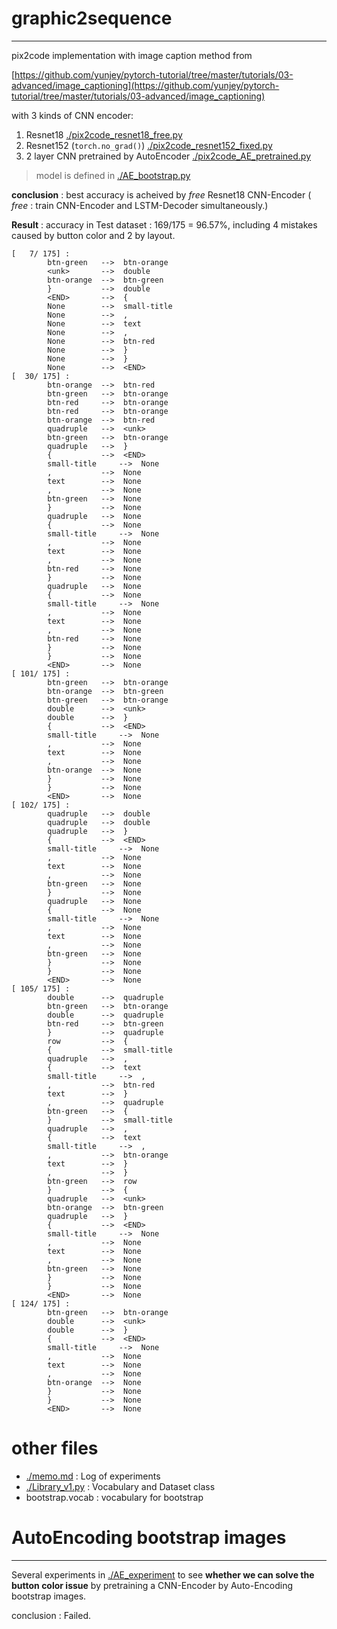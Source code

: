 # graphic2sequence
---

pix2code implementation with image caption method from

[https://github.com/yunjey/pytorch-tutorial/tree/master/tutorials/03-advanced/image_captioning](https://github.com/yunjey/pytorch-tutorial/tree/master/tutorials/03-advanced/image_captioning)

with 3 kinds of CNN encoder:
1. Resnet18 [./pix2code_resnet18_free.py](./pix2code_resnet18_free.py)
2. Resnet152 (`torch.no_grad()`) [./pix2code_resnet152_fixed.py](./pix2code_resnet152_fixed.py)
3. 2 layer CNN pretrained by AutoEncoder [./pix2code_AE_pretrained.py](./pix2code_AE_pretrained.py)
> model is defined in [./AE_bootstrap.py](./AE_bootstrap.py)

**conclusion** : best accuracy is acheived by *free* Resnet18 CNN-Encoder ( *free* : train CNN-Encoder and LSTM-Decoder simultaneously.)

**Result** : accuracy in Test dataset : 169/175 = 96.57%, including 4 mistakes caused by button color and 2 by layout.
```
[   7/ 175] :
		btn-green  	-->	 btn-orange
		<unk>      	-->	 double    
		btn-orange 	-->	 btn-green 
		}          	-->	 double    
		<END>      	-->	 {         
		None       	-->	 small-title
		None       	-->	 ,         
		None       	-->	 text      
		None       	-->	 ,         
		None       	-->	 btn-red   
		None       	-->	 }         
		None       	-->	 }         
		None       	-->	 <END>     
[  30/ 175] :
		btn-orange 	-->	 btn-red   
		btn-green  	-->	 btn-orange
		btn-red    	-->	 btn-orange
		btn-red    	-->	 btn-orange
		btn-orange 	-->	 btn-red   
		quadruple  	-->	 <unk>     
		btn-green  	-->	 btn-orange
		quadruple  	-->	 }         
		{          	-->	 <END>     
		small-title 	-->	 None      
		,          	-->	 None      
		text       	-->	 None      
		,          	-->	 None      
		btn-green  	-->	 None      
		}          	-->	 None      
		quadruple  	-->	 None      
		{          	-->	 None      
		small-title 	-->	 None      
		,          	-->	 None      
		text       	-->	 None      
		,          	-->	 None      
		btn-red    	-->	 None      
		}          	-->	 None      
		quadruple  	-->	 None      
		{          	-->	 None      
		small-title 	-->	 None      
		,          	-->	 None      
		text       	-->	 None      
		,          	-->	 None      
		btn-red    	-->	 None      
		}          	-->	 None      
		}          	-->	 None      
		<END>      	-->	 None      
[ 101/ 175] :
		btn-green  	-->	 btn-orange
		btn-orange 	-->	 btn-green 
		btn-green  	-->	 btn-orange
		double     	-->	 <unk>     
		double     	-->	 }         
		{          	-->	 <END>     
		small-title 	-->	 None      
		,          	-->	 None      
		text       	-->	 None      
		,          	-->	 None      
		btn-orange 	-->	 None      
		}          	-->	 None      
		}          	-->	 None      
		<END>      	-->	 None      
[ 102/ 175] :
		quadruple  	-->	 double    
		quadruple  	-->	 double    
		quadruple  	-->	 }         
		{          	-->	 <END>     
		small-title 	-->	 None      
		,          	-->	 None      
		text       	-->	 None      
		,          	-->	 None      
		btn-green  	-->	 None      
		}          	-->	 None      
		quadruple  	-->	 None      
		{          	-->	 None      
		small-title 	-->	 None      
		,          	-->	 None      
		text       	-->	 None      
		,          	-->	 None      
		btn-green  	-->	 None      
		}          	-->	 None      
		}          	-->	 None      
		<END>      	-->	 None      
[ 105/ 175] :
		double     	-->	 quadruple 
		btn-green  	-->	 btn-orange
		double     	-->	 quadruple 
		btn-red    	-->	 btn-green 
		}          	-->	 quadruple 
		row        	-->	 {         
		{          	-->	 small-title
		quadruple  	-->	 ,         
		{          	-->	 text      
		small-title 	-->	 ,         
		,          	-->	 btn-red   
		text       	-->	 }         
		,          	-->	 quadruple 
		btn-green  	-->	 {         
		}          	-->	 small-title
		quadruple  	-->	 ,         
		{          	-->	 text      
		small-title 	-->	 ,         
		,          	-->	 btn-orange
		text       	-->	 }         
		,          	-->	 }         
		btn-green  	-->	 row       
		}          	-->	 {         
		quadruple  	-->	 <unk>     
		btn-orange 	-->	 btn-green 
		quadruple  	-->	 }         
		{          	-->	 <END>     
		small-title 	-->	 None      
		,          	-->	 None      
		text       	-->	 None      
		,          	-->	 None      
		btn-green  	-->	 None      
		}          	-->	 None      
		}          	-->	 None      
		<END>      	-->	 None      
[ 124/ 175] :
		btn-green  	-->	 btn-orange
		double     	-->	 <unk>     
		double     	-->	 }         
		{          	-->	 <END>     
		small-title 	-->	 None      
		,          	-->	 None      
		text       	-->	 None      
		,          	-->	 None      
		btn-orange 	-->	 None      
		}          	-->	 None      
		}          	-->	 None      
		<END>      	-->	 None 
```
# other files

- [./memo.md](./memo.md) : Log of experiments
- [./Library_v1.py](./Library_v1.py) : Vocabulary and Dataset class
- bootstrap.vocab : vocabulary for bootstrap


# AutoEncoding bootstrap images
---

Several experiments in [./AE_experiment](./AE_experiment) to see **whether we can solve the button color issue** by pretraining a CNN-Encoder by Auto-Encoding bootstrap images.

conclusion : Failed.

